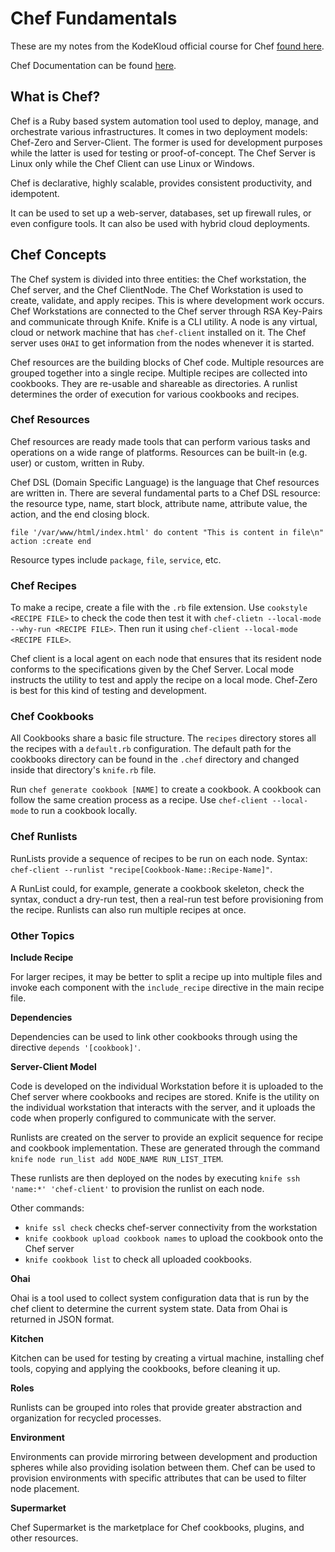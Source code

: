 # Chef Fundamentals

These are my notes from the KodeKloud official course for Chef [found here](https://kodekloud.com/courses/chef-for-the-absolute-beginners/).

Chef Documentation can be found [here](https://docs.chef.io/).

## What is Chef?

Chef is a Ruby based system automation tool used to deploy, manage, and orchestrate various infrastructures. It comes in two deployment models: Chef-Zero and Server-Client. The former is used for development purposes while the latter is used for testing or proof-of-concept. The Chef Server is Linux only while the Chef Client can use Linux or Windows.

Chef is declarative, highly scalable, provides consistent productivity, and idempotent. 

It can be used to set up a web-server, databases, set up firewall rules, or even configure tools. It can also be used with hybrid cloud deployments.

## Chef Concepts

The Chef system is divided into three entities: the Chef workstation, the Chef server, and the Chef ClientNode. The Chef Workstation is used to create, validate, and apply recipes. This is where development work occurs. Chef Workstations are connected to the Chef server through RSA Key-Pairs and communicate through Knife. Knife is a CLI utility. A node is any virtual, cloud or network machine that has `chef-client` installed on it. The Chef server uses `OHAI` to get information from the nodes whenever it is started.

Chef resources are the building blocks of Chef code. Multiple resources are grouped together into a single recipe. Multiple recipes are collected into cookbooks. They are re-usable and shareable as directories. A runlist determines the order of execution for various cookbooks and recipes.

### Chef Resources

Chef resources are ready made tools that can perform various tasks and operations on a wide range of platforms. Resources can be built-in (e.g. user) or custom, written in Ruby.

Chef DSL (Domain Specific Language) is the language that Chef resources are written in. There are several fundamental parts to a Chef DSL resource: the resource type, name, start block, attribute name, attribute value, the action, and the end closing block.

`
file '/var/www/html/index.html' do
  content "This is content in file\n"
  action :create
end
`

Resource types include `package`, `file`, `service`, etc.


### Chef Recipes

To make a recipe, create a file with the `.rb` file extension. Use `cookstyle <RECIPE FILE>` to check the code then test it with `chef-clietn --local-mode --why-run <RECIPE FILE>`. Then run it using `chef-client --local-mode <RECIPE FILE>`.

Chef client is a local agent on each node that ensures that its resident node conforms to the specifications given by the Chef Server. Local mode instructs the utility to test and apply the recipe on a local mode. Chef-Zero is best for this kind of testing and development.

### Chef Cookbooks

All Cookbooks share a basic file structure. The `recipes` directory stores all the recipes with a `default.rb` configuration. The default path for the cookbooks directory can be found in the `.chef` directory and changed inside that directory's `knife.rb` file.

Run `chef generate cookbook [NAME]` to create a cookbook. A cookbook can follow the same creation process as a recipe. Use `chef-client --local-mode` to run a cookbook locally.

### Chef Runlists

RunLists provide a sequence of recipes to be run on each node. Syntax: `chef-client --runlist "recipe[Cookbook-Name::Recipe-Name]"`.

A RunList could, for example, generate a cookbook skeleton, check the syntax, conduct a dry-run test, then a real-run test before provisioning from the recipe. Runlists can also run multiple recipes at once.

### Other Topics

**Include Recipe**

For larger recipes, it may be better to split a recipe up into multiple files and invoke each component with the `include_recipe` directive in the main recipe file.

**Dependencies**

Dependencies can be used to link other cookbooks through using the directive `depends '[cookbook]'`.

**Server-Client Model**

Code is developed on the individual Workstation before it is uploaded to the Chef server where cookbooks and recipes are stored. Knife is the utility on the individual workstation that interacts with the server, and it uploads the code when properly configured to communicate with the server.

Runlists are created on the server to provide an explicit sequence for recipe and cookbook implementation. These are generated through the command `knife node run_list add NODE_NAME RUN_LIST_ITEM`.

These runlists are then deployed on the nodes by executing `knife ssh 'name:*' 'chef-client'` to provision the runlist on each node.

Other commands:
* `knife ssl check` checks chef-server connectivity from the workstation
* `knife cookbook upload cookbook names` to upload the cookbook onto the Chef server
* `knife cookbook list` to check all uploaded cookbooks.

**Ohai**

Ohai is a tool used to collect system configuration data that is run by the chef client to determine the current system state. Data from Ohai is returned in JSON format.

**Kitchen**

Kitchen can be used for testing by creating a virtual machine, installing chef tools, copying and applying the cookbooks, before cleaning it up.

**Roles**

Runlists can be grouped into roles that provide greater abstraction and organization for recycled processes.

**Environment**

Environments can provide mirroring between development and production spheres while also providing isolation between them. Chef can be used to provision environments with specific attributes that can be used to filter node placement.

**Supermarket**

Chef Supermarket is the marketplace for Chef cookbooks, plugins, and other resources.
